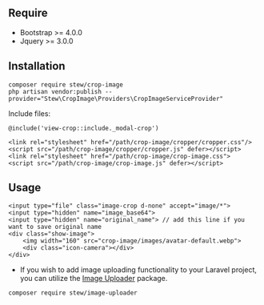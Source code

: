 ## Require

- Bootstrap >= 4.0.0
- Jquery >= 3.0.0

## Installation

```
composer require stew/crop-image
php artisan vendor:publish --provider="Stew\CropImage\Providers\CropImageServiceProvider"
```
Include files:

```angular2html
@include('view-crop::include._modal-crop')

<link rel="stylesheet" href="/path/crop-image/cropper/cropper.css"/>
<script src="/path/crop-image/cropper/cropper.js" defer></script>
<link rel="stylesheet" href="/path/crop-image/crop-image.css">
<script src="/path/crop-image/crop-image.js" defer></script>
```

## Usage

```angular2html
<input type="file" class="image-crop d-none" accept="image/*">
<input type="hidden" name="image_base64">
<input type="hidden" name="original_name"> // add this line if you want to save original name
<div class="show-image">
    <img width="160" src="crop-image/images/avatar-default.webp">
    <div class="icon-camera"></div>
</div>
```

- If you wish to add image uploading functionality to your Laravel project, you can utilize the <a href="https://github.com/ninhnk/image-uploader">Image Uploader</a> package. 

```angular2html
composer require stew/image-uploader
```
